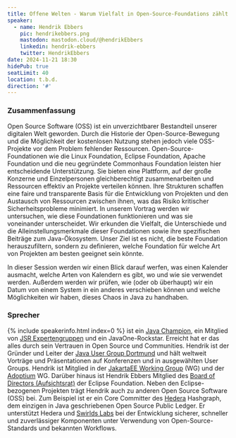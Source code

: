 ```yaml
---
title: Offene Welten - Warum Vielfalt in Open-Source-Foundations zählt
speaker:
  - name: Hendrik Ebbers
    pic: hendrikebbers.png
    mastodon: mastodon.cloud/@hendrikEbbers
    linkedin: hendrik-ebbers
    twitter: HendrikEbbers
date: 2024-11-21 18:30
hidePub: true
seatLimit: 40
location: t.b.d.
direction: '#'
---
```


### Zusammenfassung

Open Source Software (OSS) ist ein unverzichtbarer Bestandteil unserer digitalen Welt geworden. Durch die Historie der Open-Source-Bewegung und die Möglichkeit der kostenlosen Nutzung stehen jedoch viele OSS-Projekte vor dem Problem fehlender Ressourcen. Open-Source-Foundationen wie die Linux Foundation, Eclipse Foundation, Apache Foundation und die neu gegründete Commonhaus Foundation leisten hier entscheidende Unterstützung. Sie bieten eine Plattform, auf der große Konzerne und Einzelpersonen gleichberechtigt zusammenarbeiten und Ressourcen effektiv an Projekte verteilen können. Ihre Strukturen schaffen eine faire und transparente Basis für die Entwicklung von Projekten und den Austausch von Ressourcen zwischen ihnen, was das Risiko kritischer Sicherheitsprobleme minimiert.
In unserem Vortrag werden wir untersuchen, wie diese Foundationen funktionieren und was sie voneinander unterscheidet. Wir erkunden die Vielfalt, die Unterschiede und die Alleinstellungsmerkmale dieser Foundationen sowie ihre spezifischen Beiträge zum Java-Ökosystem. Unser Ziel ist es nicht, die beste Foundation herauszufiltern, sondern zu definieren, welche Foundation für welche Art von Projekten am besten geeignet sein könnte.

In dieser Session werden wir einen Blick darauf werfen, was einen Kalender ausmacht, welche Arten von Kalendern es gibt, wo und wie sie verwendet werden. Außerdem werden wir prüfen, wie (oder ob überhaupt) wir ein Datum von einem System in ein anderes verschieben können und welche Möglichkeiten wir haben, dieses Chaos in Java zu handhaben.

### Sprecher

{% include speakerinfo.html index=0 %} ist ein [Java Champion](https://javachampions.org/), ein Mitglied von [JSR Expertengruppen](https://www.jcp.org/en/home/index) und ein JavaOne-Rockstar. Erreicht hat er das alles durch sein Vertrauen in Open Source und Communities. Hendrik ist der Gründer und Leiter der [Java User Group Dortmund](https://www.meetup.com/jug-dortmund/) und hält weltweit Vorträge und Präsentationen auf Konferenzen und in ausgewählten User Groups. Hendrik ist Mitglied in der [JakartaEE Working Group](https://jakarta.ee/) (WG) und der [Adoptium](https://adoptium.net/) WG. Darüber hinaus ist Hendrik Ebbers Mitglied des [Board of Directors (Aufsichtsrat)](https://www.eclipse.org/org/foundation/directors.php) der Eclipse Foundation.
Neben den Eclipse-bezogenen Projekten trägt Hendrik auch zu anderen Open Source Software (OSS) bei. Zum Beispiel ist er ein Core Committer des [Hedera](https://hedera.com/) Hashgraph, dem einzigen in Java geschriebenen Open Source Public Ledger. Er unterstützt Hedera und [Swirlds Labs](https://swirldslabs.com/) bei der Entwicklung sicherer, schneller und zuverlässiger Komponenten unter Verwendung von Open-Source-Standards und bekannten Workflows.
